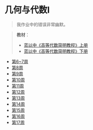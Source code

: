 # 几何与代数I

> 我作业中的错误非常幽默。

> **教材**：
> - [蓝以中《高等代数简明教程》上册](../../public/Book/蓝以中%20-%202007%20-%20高等代数简明教程.pdf)
> - [蓝以中《高等代数简明教程》下册](../../public/Book/蓝以中%20-%20高等代数简明教程（第二版）下册.pdf)


- <a href="./作业/几代hw_week6~7.docx" download="几代hw_week6~7.docx">第6~7周</a>
- <a href="./作业/几代hw_week8.docx" download="几代hw_week8.docx">第8周</a>
- <a href="./作业/几代hw_week9.docx" download="几代hw_week9.docx">第9周</a>
- <a href="./作业/几代hw_week10.docx" download="几代hw_week10.docx">第10周</a>
- <a href="./作业/几代hw_week11.docx" download="几代hw_week11.docx">第11周</a>
- <a href="./作业/几代hw_week12.docx" download="几代hw_week12.docx">第12周</a>
- <a href="./作业/几代hw_week13.docx" download="几代hw_week13.docx">第13周</a>
- <a href="./作业/几代hw_week14.docx" download="几代hw_week14.docx">第14周</a>
- <a href="./作业/几代hw_week15.docx" download="几代hw_week15.docx">第15周</a>
- <a href="./作业/几代hw_week16.docx" download="几代hw_week16.docx">第16周</a>
- <a href="./作业/几代hw_week17.docx" download="几代hw_week17.docx">第17周</a>